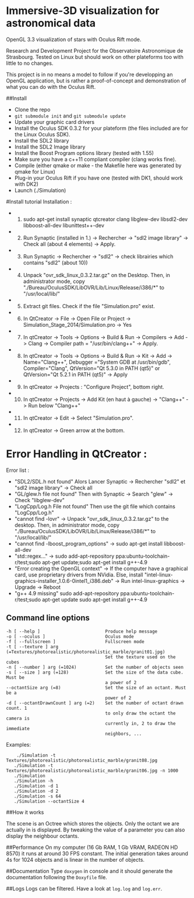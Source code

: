 Immersive-3D visualization for astronomical data
=====================

OpenGL 3.3 visualization of stars with Oculus Rift mode.

Research and Development Project for the Observatoire Astronomique de Strasbourg.
Tested on Linux but should work on other plateforms too with little to no changes.

This project is in no means a model to follow if you're developping an OpenGL application, but is rather a proof-of-concept and demonstration
of what you can do with the Oculus Rift.

##Install

- Clone the repo
- `git submodule init` and `git submodule update`
- Update your graphic card drivers
- Install the Oculus SDK 0.3.2 for your plateform (the files included are for the Linux Oculus SDK).
- Install the SDL2 library
- Install the SDL2 Image library
- Install the Boost Program options library (tested with 1.55)
- Make sure you have a c++11 compliant compiler (clang works fine).
- Compile (either qmake or make - the Makefile here was generated by qmake for Linux)
- Plug-in your Oculus Rift if you have one (tested with DK1, should work with DK2)
- Launch (./Simulation)

#Install tutorial
Installation :
- 1. sudo apt-get install synaptic qtcreator clang libglew-dev libsdl2-dev libboost-all-dev libunittest++-dev
- 2. Run Synaptic (installed in 1.) -> Rechercher -> "sdl2 image library" -> Check all (about 4 elements) -> Apply.
- 3. Run Synaptic -> Rechercher -> "sdl2" -> check librairies which contains "sdl2" (about 10))
- 4. Unpack "ovr_sdk_linux_0.3.2.tar.gz" on the Desktop.
			Then, in administrator mode, copy "./Bureau/OculusSDK/LibOVR/Lib/Linux/Release/i386/*" to "/usr/local/lib/"
- 5. Extract git files. Check if the file "Simulation.pro" exist.
- 6. In QtCreator -> File -> Open File or Project -> Simulation_Stage_2014/Simulation.pro -> Yes
- 7. In qtCreator -> Tools -> Options -> Build & Run -> Compilers -> Add -> Clang -> 
		Compiler path = "/usr/bin/clang++" -> Apply.
- 8. In qtCreator -> Tools -> Options -> Build & Run -> Kit -> Add -> Name="Clang++",
		Debugger ="System GDB at /usr/bin/gdb", Compiler="Clang", QtVersion="Qt 5.3.0 in PATH (qt5)" or QtVersion="Qt 5.2.1 in PATH (qt5)" -> Apply
- 9. In qtCreator -> Projects : "Configure Project", bottom right.
- 10. In qtCreator -> Projects -> Add Kit (en haut à gauche) -> "Clang++" -> Run below "Clang++"
- 11. In qtCreator -> Edit -> Select "Simulation.pro".
- 12. In qtCreator -> Green arrow at the bottom.

# Error Handling in QtCreator :
Error list :
-  "SDL2/SDL.h not found" Alors Lancer Synaptic -> Rechercher "sdl2" et "sdl2 image library" -> Check all
-  "GL/glew.h file not found" Then with Synaptic -> Search "glew" -> Check "libglew-dev"
-  "LogCpp/Log.h File not found" Then use the git file which contains "LogCpp/Log.h"
-  "cannot find -lovr" -> Unpack "ovr_sdk_linux_0.3.2.tar.gz" to the desktop.
				Then, in administrator mode, copy "./Bureau/OculusSDK/LibOVR/Lib/Linux/Release/i386/*" to "/usr/local/lib/"
-  "cannot find -lboost_program_options" -> sudo apt-get install libboost-all-dev
-  "std::regex..." -> sudo add-apt-repository ppa:ubuntu-toolchain-r/test;sudo apt-get update;sudo apt-get install g++-4.9
-  "Error creating the OpenGL context" ->
				If the computer have a graphical card, use proprietary drivers from NVidia.
				Else, install "intel-linux-graphics-installer_1.0.6-0intel1_i386.deb" -> 
						Run intel-linux-graphics -> Upgrade -> Reboot
-  "g++ 4.9 missing"
			sudo add-apt-repository ppa:ubuntu-toolchain-r/test;sudo apt-get update
			sudo apt-get install g++-4.9


## Command line options

```
-h [ --help ]                         Produce help message
-o [ --oculus ]                       Oculus mode
-f [ --fullscreen ]                   Fullscreen mode
-t [ --texture ] arg (=Textures/photorealistic/photorealistic_marble/granit01.jpg)
                                      Set the texture used on the cubes
-n [ --number ] arg (=1024)           Set the number of objects seen
-s [ --size ] arg (=128)              Set the size of the data cube. Must be
                                      a power of 2
--octantSize arg (=8)                 Set the size of an octant. Must be a
                                      power of 2
-d [ --octantDrawnCount ] arg (=2)    Set the number of octant drawn count. 1
                                      to only draw the octant the camera is
                                      currently in, 2 to draw the immediate
                                      neighbors, ...

```

Examples:

```
    ./Simulation -t Textures/photorealistic/photorealistic_marble/granit08.jpg
   ./Simulation -t Textures/photorealistic/photorealistic_marble/granit06.jpg -n 1000
   ./Simulation
   ./Simulation -h
   ./Simulation -d 1
   ./Simulation -d 2
   ./Simulation -s 64
   ./Simulation --octantSize 4

```

##How it works

The scene is an Octree which stores the objects. Only the octant we are actually in is displayed. By tweaking the value of a parameter you can also 
display the neighbour octants.

##Performance
On my computer (16 Gb RAM, 1 Gb VRAM, RADEON HD 8570) it runs at around 30 FPS constant.
The initial generation takes around 4s for 1024 objects and is linear in the number of objects.

##Documentation
Type `doxygen` in console and it should generate the documentation following the `Doxyfile` file.

##Logs
Logs can be filtered. Have a look at `log.log` and `log.err`.
